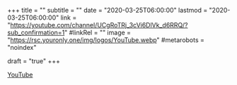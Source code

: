 +++
title = ""
subtitle = ""
date = "2020-03-25T06:00:00"
lastmod = "2020-03-25T06:00:00"
link = "https://youtube.com/channel/UCgRoTRj_3cVi6DlVk_d6RRQ/?sub_confirmation=1"
#linkRel = ""
image = "https://rsc.youronly.one/img/logos/YouTube.webp"
#metarobots = "noindex"

draft = "true"
+++

<a href="https://youtube.com/channel/UCgRoTRj_3cVi6DlVk_d6RRQ/?sub_confirmation=1" rel="me noopener external nofollow" referrerpolicy="strict-origin-when-cross-origin">YouTube</a>

